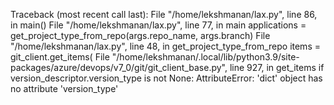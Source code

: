 Traceback (most recent call last):
  File "/home/lekshmanan/lax.py", line 86, in <module>
    main()
  File "/home/lekshmanan/lax.py", line 77, in main
    applications = get_project_type_from_repo(args.repo_name, args.branch)
  File "/home/lekshmanan/lax.py", line 48, in get_project_type_from_repo
    items = git_client.get_items(
  File "/home/lekshmanan/.local/lib/python3.9/site-packages/azure/devops/v7_0/git/git_client_base.py", line 927, in get_items
    if version_descriptor.version_type is not None:
AttributeError: 'dict' object has no attribute 'version_type'

